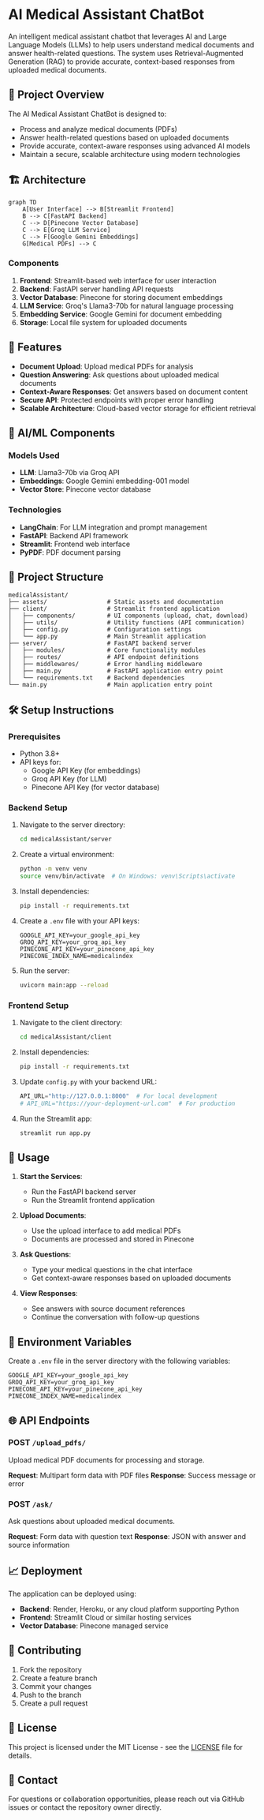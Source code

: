 # AI Medical Assistant ChatBot

An intelligent medical assistant chatbot that leverages AI and Large Language Models (LLMs) to help users understand medical documents and answer health-related questions. The system uses Retrieval-Augmented Generation (RAG) to provide accurate, context-based responses from uploaded medical documents.

## 🏥 Project Overview

The AI Medical Assistant ChatBot is designed to:
- Process and analyze medical documents (PDFs)
- Answer health-related questions based on uploaded documents
- Provide accurate, context-aware responses using advanced AI models
- Maintain a secure, scalable architecture using modern technologies

## 🏗️ Architecture

```mermaid
graph TD
    A[User Interface] --> B[Streamlit Frontend]
    B --> C[FastAPI Backend]
    C --> D[Pinecone Vector Database]
    C --> E[Groq LLM Service]
    C --> F[Google Gemini Embeddings]
    G[Medical PDFs] --> C
```

### Components

1. **Frontend**: Streamlit-based web interface for user interaction
2. **Backend**: FastAPI server handling API requests
3. **Vector Database**: Pinecone for storing document embeddings
4. **LLM Service**: Groq's Llama3-70b for natural language processing
5. **Embedding Service**: Google Gemini for document embedding
6. **Storage**: Local file system for uploaded documents

## 🚀 Features

- **Document Upload**: Upload medical PDFs for analysis
- **Question Answering**: Ask questions about uploaded medical documents
- **Context-Aware Responses**: Get answers based on document content
- **Secure API**: Protected endpoints with proper error handling
- **Scalable Architecture**: Cloud-based vector storage for efficient retrieval

## 🧠 AI/ML Components

### Models Used
- **LLM**: Llama3-70b via Groq API
- **Embeddings**: Google Gemini embedding-001 model
- **Vector Store**: Pinecone vector database

### Technologies
- **LangChain**: For LLM integration and prompt management
- **FastAPI**: Backend API framework
- **Streamlit**: Frontend web interface
- **PyPDF**: PDF document parsing

## 📁 Project Structure

```
medicalAssistant/
├── assets/                 # Static assets and documentation
├── client/                 # Streamlit frontend application
│   ├── components/         # UI components (upload, chat, download)
│   ├── utils/              # Utility functions (API communication)
│   ├── config.py           # Configuration settings
│   └── app.py              # Main Streamlit application
├── server/                 # FastAPI backend server
│   ├── modules/            # Core functionality modules
│   ├── routes/             # API endpoint definitions
│   ├── middlewares/        # Error handling middleware
│   ├── main.py             # FastAPI application entry point
│   └── requirements.txt    # Backend dependencies
└── main.py                 # Main application entry point
```

## 🛠️ Setup Instructions

### Prerequisites
- Python 3.8+
- API keys for:
  - Google API Key (for embeddings)
  - Groq API Key (for LLM)
  - Pinecone API Key (for vector database)

### Backend Setup

1. Navigate to the server directory:
   ```bash
   cd medicalAssistant/server
   ```

2. Create a virtual environment:
   ```bash
   python -m venv venv
   source venv/bin/activate  # On Windows: venv\Scripts\activate
   ```

3. Install dependencies:
   ```bash
   pip install -r requirements.txt
   ```

4. Create a `.env` file with your API keys:
   ```env
   GOOGLE_API_KEY=your_google_api_key
   GROQ_API_KEY=your_groq_api_key
   PINECONE_API_KEY=your_pinecone_api_key
   PINECONE_INDEX_NAME=medicalindex
   ```

5. Run the server:
   ```bash
   uvicorn main:app --reload
   ```

### Frontend Setup

1. Navigate to the client directory:
   ```bash
   cd medicalAssistant/client
   ```

2. Install dependencies:
   ```bash
   pip install -r requirements.txt
   ```

3. Update `config.py` with your backend URL:
   ```python
   API_URL="http://127.0.0.1:8000"  # For local development
   # API_URL="https://your-deployment-url.com"  # For production
   ```

4. Run the Streamlit app:
   ```bash
   streamlit run app.py
   ```

## 📖 Usage

1. **Start the Services**:
   - Run the FastAPI backend server
   - Run the Streamlit frontend application

2. **Upload Documents**:
   - Use the upload interface to add medical PDFs
   - Documents are processed and stored in Pinecone

3. **Ask Questions**:
   - Type your medical questions in the chat interface
   - Get context-aware responses based on uploaded documents

4. **View Responses**:
   - See answers with source document references
   - Continue the conversation with follow-up questions

## 🔐 Environment Variables

Create a `.env` file in the server directory with the following variables:

```env
GOOGLE_API_KEY=your_google_api_key
GROQ_API_KEY=your_groq_api_key
PINECONE_API_KEY=your_pinecone_api_key
PINECONE_INDEX_NAME=medicalindex
```

## 🌐 API Endpoints

### POST `/upload_pdfs/`
Upload medical PDF documents for processing and storage.

**Request**: Multipart form data with PDF files
**Response**: Success message or error

### POST `/ask/`
Ask questions about uploaded medical documents.

**Request**: Form data with question text
**Response**: JSON with answer and source information

## 📈 Deployment

The application can be deployed using:
- **Backend**: Render, Heroku, or any cloud platform supporting Python
- **Frontend**: Streamlit Cloud or similar hosting services
- **Vector Database**: Pinecone managed service

## 🤝 Contributing

1. Fork the repository
2. Create a feature branch
3. Commit your changes
4. Push to the branch
5. Create a pull request

## 📄 License

This project is licensed under the MIT License - see the [LICENSE](LICENSE) file for details.

## 📧 Contact

For questions or collaboration opportunities, please reach out via GitHub issues or contact the repository owner directly.